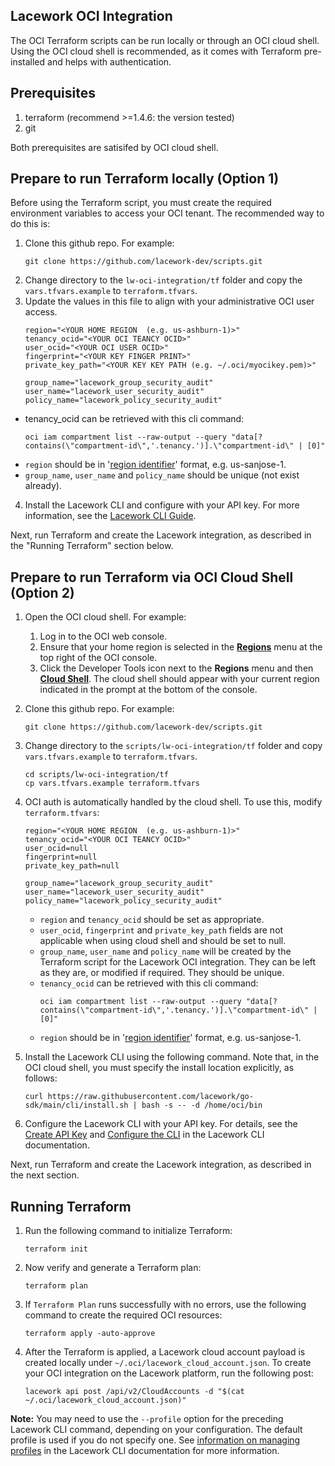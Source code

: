 
## Lacework OCI Integration

The OCI Terraform scripts can be run locally or through an OCI cloud shell. Using the OCI cloud shell is recommended, as it comes with Terraform pre-installed and helps with authentication.

## Prerequisites

1. terraform (recommend >=1.4.6: the version tested)
2. git

Both prerequisites are satisifed by OCI cloud shell.

## Prepare to run Terraform locally (Option 1)

Before using the Terraform script, you must create the required environment variables to access your OCI tenant. The recommended way to do this is:

1. Clone this github repo. For example:
   ```
   git clone https://github.com/lacework-dev/scripts.git
   ```
2. Change directory to the `lw-oci-integration/tf` folder and copy the `vars.tfvars.example` to `terraform.tfvars`.
3. Update the values in this file to align with your administrative OCI user access.
    ```
    region="<YOUR HOME REGION  (e.g. us-ashburn-1)>"
    tenancy_ocid="<YOUR OCI TEANCY OCID>"
    user_ocid="<YOUR OCI USER OCID>"
    fingerprint="<YOUR KEY FINGER PRINT>"
    private_key_path="<YOUR KEY KEY PATH (e.g. ~/.oci/myocikey.pem)>"

    group_name="lacework_group_security_audit"
    user_name="lacework_user_security_audit"
    policy_name="lacework_policy_security_audit"
    ```

* tenancy_ocid can be retrieved with this cli command:
    ```
    oci iam compartment list --raw-output --query "data[?contains(\"compartment-id\",'.tenancy.')].\"compartment-id\" | [0]"
    ```
* `region` should be in '[region identifier](https://docs.oracle.com/en-us/iaas/Content/General/Concepts/regions.htm)' format, e.g. us-sanjose-1.
* `group_name`, `user_name` and `policy_name` should be unique (not exist already).

4. Install the Lacework CLI and configure with your API key. For more information, see the [Lacework CLI Guide](https://docs.lacework.net/cli/).

Next, run Terraform and create the Lacework integration, as described in the "Running Terraform" section below.

## Prepare to run Terraform via OCI Cloud Shell (Option 2)

1. Open the OCI cloud shell. For example:
   1. Log in to the OCI web console.
   2. Ensure that your home region is selected in the [**Regions**](https://docs.oracle.com/en-us/iaas/Content/GSG/Concepts/working-with-regions.htm) menu at the top right of the OCI console. 
   3. Click the Developer Tools icon next to the **Regions** menu and then [**Cloud Shell**](https://docs.oracle.com/en-us/iaas/Content/API/Concepts/cloudshellgettingstarted.htm). The cloud shell should appear with your current region indicated in the prompt at the bottom of the console. 
2. Clone this github repo. For example:
    ```
    git clone https://github.com/lacework-dev/scripts.git
    ```
3. Change directory to the `scripts/lw-oci-integration/tf` folder and copy `vars.tfvars.example` to `terraform.tfvars`.
    ```
    cd scripts/lw-oci-integration/tf
    cp vars.tfvars.example terraform.tfvars
    ```
4. OCI auth is automatically handled by the cloud shell. To use this, modify `terraform.tfvars`:
     ```
     region="<YOUR HOME REGION  (e.g. us-ashburn-1)>"
     tenancy_ocid="<YOUR OCI TEANCY OCID>"
     user_ocid=null
     fingerprint=null
     private_key_path=null

     group_name="lacework_group_security_audit"
     user_name="lacework_user_security_audit"
     policy_name="lacework_policy_security_audit"
     ```
   * `region` and `tenancy_ocid` should be set as appropriate.
   * `user_ocid`, `fingerprint` and `private_key_path` fields are not applicable when using cloud shell and should be set to null.
   * `group_name`, `user_name` and `policy_name` will be created by the Terraform script for the Lacework OCI integration. They can be left as they are, or modified if required. They should be unique.
   * `tenancy_ocid` can be retrieved with this cli command:
       ```
       oci iam compartment list --raw-output --query "data[?contains(\"compartment-id\",'.tenancy.')].\"compartment-id\" | [0]"
       ```
   * `region` should be in '[region identifier](https://docs.oracle.com/en-us/iaas/Content/General/Concepts/regions.htm)' format, e.g. us-sanjose-1.
   
5. Install the Lacework CLI using the following command. Note that, in the OCI cloud shell, you must specify the install location explicitly, as follows: 
   ```
   curl https://raw.githubusercontent.com/lacework/go-sdk/main/cli/install.sh | bash -s -- -d /home/oci/bin
   ```
6. Configure the Lacework CLI with your API key. For details, see the [Create API Key](https://docs.lacework.net/cli/#create-api-key) and [Configure the CLI](https://docs.lacework.net/cli/#configure-the-cli) in the Lacework CLI documentation. 

Next, run Terraform and create the Lacework integration, as described in the next section.

## Running Terraform

1. Run the following command to initialize Terraform:
   ```
   terraform init
   ```

2. Now verify and generate a Terraform plan:
   ```
   terraform plan
   ```
3. If `Terraform Plan` runs successfully with no errors, use the following command to create the required OCI resources:
   ```
   terraform apply -auto-approve
   ```
4. After the Terraform is applied, a Lacework cloud account payload is created locally under `~/.oci/lacework_cloud_account.json`. To create your OCI integration on the Lacework platform, run the following post:
   ```
   lacework api post /api/v2/CloudAccounts -d "$(cat ~/.oci/lacework_cloud_account.json)"
   ```

**Note:** You may need to use the `--profile` option for the preceding Lacework CLI command, depending on your configuration. The default profile is used if you do not specify one. See [information on managing profiles](https://docs.lacework.net/cli#multiple-profiles) in the Lacework CLI documentation for more information.


